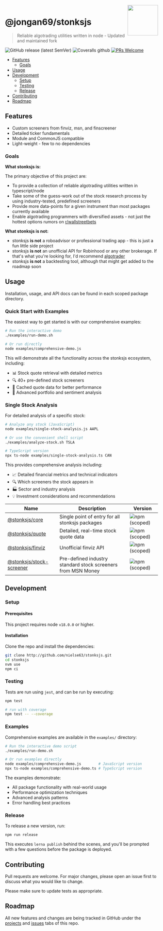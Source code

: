 <img src="https://raw.githubusercontent.com/nielse63/stonksjs/main/docs/assets/logo.svg" align="right" width="100" />

# @jongan69/stonksjs

> Reliable algotrading utilities written in node - Updated and maintained fork

![GitHub release (latest SemVer)](https://img.shields.io/github/v/release/nielse63/stonksjs?style=flat-square)
![Coveralls github](https://img.shields.io/coveralls/github/nielse63/stonksjs?style=flat-square)
[![PRs Welcome](https://img.shields.io/badge/PRs-welcome-brightgreen.svg?style=flat-square)](http://makeapullrequest.com)

- [Features](#features)
  - [Goals](#goals)
- [Usage](#usage)
- [Development](#development)
  - [Setup](#setup)
  - [Testing](#testing)
  - [Release](#release)
- [Contributing](#contributing)
- [Roadmap](#roadmap)

## Features

- Custom screeners from finviz, msn, and finscreener
- Detailed ticker fundamentals
- Module and CommonJS compatible
- Light-weight - few to no dependencies

### Goals

**What stonksjs is:**

The primary objective of this project are:

- To provide a collection of reliable algotrading utilities written in
  typescript/node
- Take some of the guess-work out of the stock research process by using
  industry-tested, predefined screeners
- Provide more data-points for a given instrument than most packages currently
  available
- Enable algotrading programmers with diversified assets - not just the hottest
  options rumors on [r/wallstreetbets](https://reddit.com/r/wallstreetbets)

**What stonksjs is not:**

- stonksjs **is not** a roboadvisor or professional trading app - this is just a
  fun little side project
- stonksjs **is not** an unofficial API for Robinhood or any other brokerage. If
  that's what you're looking for, I'd recommend
  [algotrader](https://github.com/torreyleonard/algotrader)
- stonksjs **is not** a backtesting tool, although that might get added to the
  roadmap soon

## Usage

Installation, usage, and API docs can be found in each scoped package directory.

### Quick Start with Examples

The easiest way to get started is with our comprehensive examples:

```bash
# Run the interactive demo
./examples/run-demo.sh

# Or run directly
node examples/comprehensive-demo.js
```

This will demonstrate all the functionality across the stonksjs ecosystem,
including:

- 📊 Stock quote retrieval with detailed metrics
- 🔍 40+ pre-defined stock screeners
- 💾 Cached quote data for better performance
- 🚀 Advanced portfolio and sentiment analysis

### Single Stock Analysis

For detailed analysis of a specific stock:

```bash
# Analyze any stock (JavaScript)
node examples/single-stock-analysis.js AAPL

# Or use the convenient shell script
./examples/analyze-stock.sh TSLA

# TypeScript version
npx ts-node examples/single-stock-analysis.ts CAN
```

This provides comprehensive analysis including:

- 📈 Detailed financial metrics and technical indicators
- 🔍 Which screeners the stock appears in
- 🏭 Sector and industry analysis
- 💡 Investment considerations and recommendations

| Name                                                                                               | Description                                                  | Version                                                                                                    |
| -------------------------------------------------------------------------------------------------- | ------------------------------------------------------------ | ---------------------------------------------------------------------------------------------------------- |
| [@stonksjs/core](https://github.com/nielse63/stonksjs/tree/main/packages/core)                     | Single point of entry for all stonksjs packages              | ![npm (scoped)](https://img.shields.io/npm/v/@stonksjs/core?color=brightgreen&style=flat-square)           |
| [@stonksjs/quote](https://github.com/nielse63/stonksjs/tree/main/packages/quote)                   | Detailed, real-time stock quote data                         | ![npm (scoped)](https://img.shields.io/npm/v/@stonksjs/quote?color=brightgreen&style=flat-square)          |
| [@stonksjs/finviz](https://github.com/nielse63/stonksjs/tree/main/packages/finviz)                 | Unofficial finviz API                                        | ![npm (scoped)](https://img.shields.io/npm/v/@stonksjs/finviz?color=brightgreen&style=flat-square)         |
| [@stonksjs/stock-screener](https://github.com/nielse63/stonksjs/tree/main/packages/stock-screener) | Pre-defined industry standard stock screeners from MSN Money | ![npm (scoped)](https://img.shields.io/npm/v/@stonksjs/stock-screener?color=brightgreen&style=flat-square) |

## Development

### Setup

#### Prerequisites

This project requires node `v18.0.0` or higher.

#### Installation

Clone the repo and install the dependencies:

```bash
git clone http://github.com/nielse63/stonksjs.git
cd stonksjs
nvm use
npm ci
```

### Testing

Tests are run using `jest`, and can be run by executing:

```bash
npm test

# run with coverage
npm test -- --coverage
```

### Examples

Comprehensive examples are available in the `examples/` directory:

```bash
# Run the interactive demo script
./examples/run-demo.sh

# Or run examples directly
node examples/comprehensive-demo.js        # JavaScript version
npx ts-node examples/comprehensive-demo.ts # TypeScript version
```

The examples demonstrate:

- All package functionality with real-world usage
- Performance optimization techniques
- Advanced analysis patterns
- Error handling best practices

### Release

To release a new version, run:

```bash
npm run release
```

This executes `lerna publish` behind the scenes, and you'll be prompted with a
few questions before the package is deployed.

## Contributing

Pull requests are welcome. For major changes, please open an issue first to
discuss what you would like to change.

Please make sure to update tests as appropriate.

## Roadmap

All new features and changes are being tracked in GitHub under the
[projects](https://github.com/nielse63/stonksjs/projects) and
[issues](https://github.com/nielse63/stonksjs/issues) tabs of this repo.
